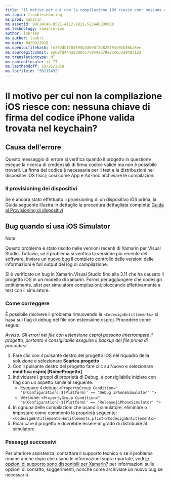 ```yaml
---
title: 'Il motivo per cui non la compilazione iOS riesce con: nessuna chiave di firma del codice iPhone valida trovata nel keychain?'
ms.topic: troubleshooting
ms.prod: xamarin
ms.assetid: 9DF24C46-D521-4112-9B21-52EA4E8D90D0
ms.technology: xamarin-ios
author: lobrien
ms.author: laobri
ms.date: 04/03/2018
ms.openlocfilehash: fe267db1f83695b3d0e8f3d828f91e01b56ba8ee
ms.sourcegitcommit: e268fd44422d0bbc7c944a678e2cc633a0493122
ms.translationtype: MT
ms.contentlocale: it-IT
ms.lasthandoff: 10/25/2018
ms.locfileid: "50115432"
---
```

# <a name="why-does-my-ios-build-fail-with-no-valid-iphone-code-signing-keys-found-in-keychain"></a>Il motivo per cui non la compilazione iOS riesce con: nessuna chiave di firma del codice iPhone valida trovata nel keychain?

## <a name="cause-of-the-error"></a>Causa dell'errore
Questo messaggio di errore si verifica quando il progetto in questione esegue la ricerca di credenziali di firma codice valide ma non è possibile trovarli. La firma del codice è necessaria per il test e le distribuzioni nei dispositivi iOS fisici; così come App e Ad-hoc archiviare le compilazioni. 


### <a name="provisioning-devices"></a>Il provisioning dei dispositivi
Se è ancora stato effettuato il provisioning di un dispositivo iOS prima, la Guida seguente illustra in dettaglio la procedura dettagliata completa: [Guida al Provisioning di dispositivi](~/ios/get-started/installation/device-provisioning/index.md)


## <a name="bug-when-using-ios-simulator"></a>Bug quando si usa iOS Simulator

> [!NOTE]
> Questo problema è stato risolto nelle versioni recenti di Xamarin per Visual Studio. Tuttavia, se il problema si verifica la versione più recente del software, inviare un [nuovo bug](~/cross-platform/troubleshooting/questions/howto-file-bug.md) il completo controllo delle versioni delle informazioni e full output del log di compilazione.


Si è verificato un bug in Xamarin.Visual Studio fino alla 3.11 che ha causato il progetto iOS in un modello di xamarin. Forms per aggiungere che codesign entitlements. plist per simulatore compilazioni; bloccando effettivamente a test con il simulatore.

### <a name="how-to-fix"></a>Come correggere
È possibile risolvere il problema rimuovendo le `<CodesignEntitlements>` si basa sul flag di debug nel file con estensione csproj. Procedere come segue:

*Avviso: Gli errori nel file con estensione csproj possono interrompere il progetto, pertanto è consigliabile eseguire il backup dei file prima di procedere.*

1. Fare clic con il pulsante destro del progetto iOS nel riquadro della soluzione e selezionare **Scarica progetto**
2. Con il pulsante destro del progetto fare clic su Nuovo e selezionare **modifica csproj [NomeProgetto]**
3. Individuare i gruppi di proprietà di Debug, è consigliabile iniziare con flag con un aspetto simile al seguente:
   - Eseguire il debug: `<PropertyGroup Condition=" '$(Configuration)|$(Platform)' == 'Debug|iPhoneSimulator' ">`
   - Versione: `<PropertyGroup Condition=" '$(Configuration)|$(Platform)' == 'Release|iPhoneSimulator' ">`
4. In ognuna delle compilazioni che usano il simulatore, eliminare o impostare come commento la proprietà seguente: `<CodesignEntitlements>Entitlements.plist</CodesignEntitlements>`
5. Ricaricare il progetto e dovrebbe essere in grado di distribuire al simulatore.

### <a name="next-steps"></a>Passaggi successivi
Per ulteriore assistenza, contattare il supporto tecnico o se il problema rimane anche dopo che usano le informazioni sopra riportate, vedi [le opzioni di supporto sono disponibili per Xamarin?](~/cross-platform/troubleshooting/support-options.md) per informazioni sulle opzioni di contatto, suggerimenti, nonché come archiviare un nuovo bug se necessario. 
